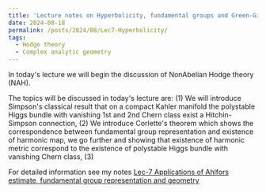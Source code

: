 ```yaml
---
title: 'Lecture notes on Hyperbolicity, fundamental groups and Green-Girffiths-Lang conjecture Lec 7'
date: 2024-08-18
permalink: /posts/2024/08/Lec7-Hyperbolicity/
tags:
  - Hodge theory
  - Complex analytic geometry
---
```


In today's lecture we will begin the discussion of NonAbelian Hodge theory (NAH).

The topics will be discussed in today's lecture are:
(1) We will introduce Simpson's classical result that on a compact Kahler manifold the polystable Higgs bundle with vanishing 1st and 2nd Chern class exist a Hitchin-Simpson connection,
(2) We introduce Corlette's theorem which shows the correspondence between fundamental group representation and existence of harmonic map, we go further and showing that existence of harmonic metric correspond to the existence of polystable Higgs bundle with vanishing Chern class,
(3) 


For detailed information see my notes [Lec-7 Applications of Ahlfors estimate, fundamental group representation and geometry](https://yilimath.github.io/files/Hodge/HyperLec6.pdf)

